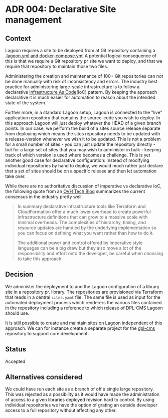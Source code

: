 # ADR 004: Declarative Site management

## Context

Lagoon requires a site to be deployed from at Git repository containing a
[.lagoon.yml and docker-compose.yml](https://docs.lagoon.sh/lagoon/using-lagoon-the-basics/lagoon-yml)
A potential logical consequence of this is that we require a Git repository pr
site we want to deploy, and that we require that repository to maintain those
two files.

Administering the creation and maintenance of 100+ Git repositories can not be
done manually with risk of inconsistency and errors. The industry best practice
for administering large-scale infrastructure is to follow a declarative
[Infrastructure As Code](https://en.wikipedia.org/wiki/Infrastructure_as_code)(IoC)
pattern. By keeping the approach declarative it is much easier for automation
to reason about the intended state of the system.

Further more, in a standard Lagoon setup, Lagoon is connected to the "live"
application repository that contains the source-code you wish to deploy. In this
approach Lagoon will just deploy whatever the HEAD of a given branch points. In
our case, we perform the build of a sites source release separate from deploying
which means the sites repository needs to be updated with a release-version
whenever we wish it to be updated. This is not a problem for a small number of
sites - you can just update the repository directly - but for a large set of
sites that you may wish to administer in bulk - keeping track of which version
is used where becomes a challenge. This is yet another good case for declarative
configuration: Instead of modifying individual repositories by hand to deploy,
we would much rather just declare that a set of sites should be on a specific
release and then let automation take over.

While there are no authoritative discussion of imperative vs declarative IoC,
the following quote from an [OVH Tech Blog](https://tech.ovoenergy.com/imperative-vs-declarative/)
summarizes the current consensus in the industry pretty well:

> In summary declarative infrastructure tools like Terraform and CloudFormation
> offer a much lower overhead to create powerful infrastructure definitions that
> can grow to a massive scale with minimal overheads. The complexities of hierarchy,
> timing, and resource updates are handled by the underlying implementation so
> you can focus on defining what you want rather than how to do it.
>
> The additional power and control offered by imperative style languages can be
> a big draw but they also move a lot of the responsibility and effort onto the
> developer, be careful when choosing to take this approach.

## Decision

We administer the deployment to and the Lagoon configuration of a library site
in a repository pr. library. The repositories are provisioned via Terraform that
reads in a central `sites.yaml` file. The same file is used as input for the
automated deployment process which renderers the various files contained in the
repository including a reference to which release of DPL-CMS Lagoon should use.

It is still possible to create and maintain sites on Lagoon independent of this
approach. We can for instance create a separate project for the [dpl-cms](https://github.com/danskernesdigitalebibliotek/dpl-cms)
repository to support core development.

## Status

Accepted

## Alternatives considered

We could have run each site as a branch of off a single large repository.
This was rejected as a possibility as it would have made the administration of
access to a given libraries deployed revision hard to control. By using individual
repositories we have the option of grating an outside developer access to a
full repository without affecting any other.
